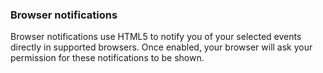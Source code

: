 ### Browser notifications

Browser notifications use HTML5 to notify you of your selected events directly in supported browsers. Once enabled, your browser will ask your permission for these notifications to be shown.


